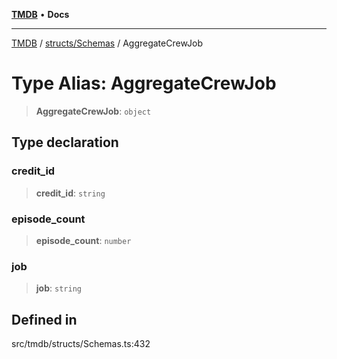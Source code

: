[**TMDB**](../../../README.md) • **Docs**

***

[TMDB](../../../README.md) / [structs/Schemas](../README.md) / AggregateCrewJob

# Type Alias: AggregateCrewJob

> **AggregateCrewJob**: `object`

## Type declaration

### credit\_id

> **credit\_id**: `string`

### episode\_count

> **episode\_count**: `number`

### job

> **job**: `string`

## Defined in

src/tmdb/structs/Schemas.ts:432
